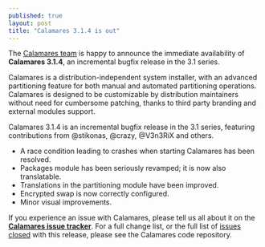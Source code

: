 ```yaml
---
published: true
layout: post
title: "Calamares 3.1.4 is out"
---
```

The [Calamares team](https://calamares.io/team/) is happy to announce the immediate
availability of **Calamares 3.1.4**, an incremental bugfix release in the 3.1 series.

Calamares is a distribution-independent system installer, with an advanced partitioning feature for both manual and automated partitioning operations.
Calamares is designed to be customizable by distribution maintainers without need for cumbersome patching, thanks to third party branding and external modules support.

<!--more-->

Calamares 3.1.4 is an incremental bugfix release in the 3.1 series, featuring contributions from @stikonas, @crazy, @V3n3RiX and others.

* A race condition leading to crashes when starting Calamares has been resolved.
* Packages module has been seriously revamped; it is now also translatable.
* Translations in the partitioning module have been improved.
* Encrypted swap is now correctly configured.
* Minor visual improvements.

If you experience an issue with Calamares, please tell us all about it on the [**Calamares issue tracker**](https://github.com/calamares/calamares/issues). For a full change list, or the full list of [issues closed](https://github.com/calamares/calamares/milestone/41?closed=1) with this release, please see the Calamares code repository.
